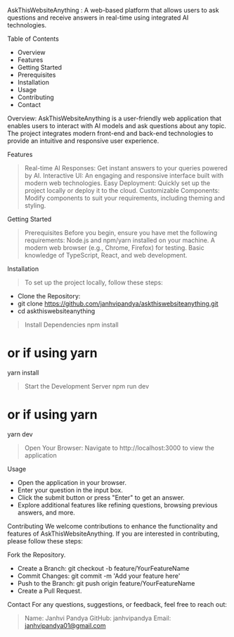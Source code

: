 AskThisWebsiteAnything :
A web-based platform that allows users to ask questions and receive answers in real-time using integrated AI technologies.

Table of Contents
- Overview
- Features
- Getting Started
 - Prerequisites
 - Installation
- Usage
- Contributing
- Contact

Overview: 
AskThisWebsiteAnything is a user-friendly web application that enables users to interact with AI models and ask questions about any topic. The project integrates modern front-end and back-end technologies to provide an intuitive and responsive user experience.

Features
> Real-time AI Responses: Get instant answers to your queries powered by AI.
> Interactive UI: An engaging and responsive interface built with modern web technologies.
> Easy Deployment: Quickly set up the project locally or deploy it to the cloud.
> Customizable Components: Modify components to suit your requirements, including theming and styling.

Getting Started
> Prerequisites
> Before you begin, ensure you have met the following requirements:
  > Node.js and npm/yarn installed on your machine.
  > A modern web browser (e.g., Chrome, Firefox) for testing.
  > Basic knowledge of TypeScript, React, and web development.

Installation
> To set up the project locally, follow these steps:
- Clone the Repository:
- git clone https://github.com/janhvipandya/askthiswebsiteanything.git
- cd askthiswebsiteanything

> Install Dependencies
npm install
# or if using yarn
yarn install

> Start the Development Server
npm run dev
# or if using yarn
yarn dev

> Open Your Browser: Navigate to http://localhost:3000 to view the application

Usage
- Open the application in your browser.
- Enter your question in the input box.
- Click the submit button or press "Enter" to get an answer.
- Explore additional features like refining questions, browsing previous answers, and more.

Contributing
We welcome contributions to enhance the functionality and features of AskThisWebsiteAnything. If you are interested in contributing, please follow these steps:

Fork the Repository.
- Create a Branch: git checkout -b feature/YourFeatureName
- Commit Changes: git commit -m 'Add your feature here'
- Push to the Branch: git push origin feature/YourFeatureName
- Create a Pull Request.

Contact
For any questions, suggestions, or feedback, feel free to reach out:

> Name: Janhvi Pandya
> GitHub: janhvipandya
> Email: janhvipandya01@gmail.com

